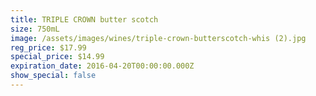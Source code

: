 ```yaml
---
title: TRIPLE CROWN butter scotch
size: 750mL
image: /assets/images/wines/triple-crown-butterscotch-whis (2).jpg
reg_price: $17.99
special_price: $14.99
expiration_date: 2016-04-20T00:00:00.000Z
show_special: false
---
```



